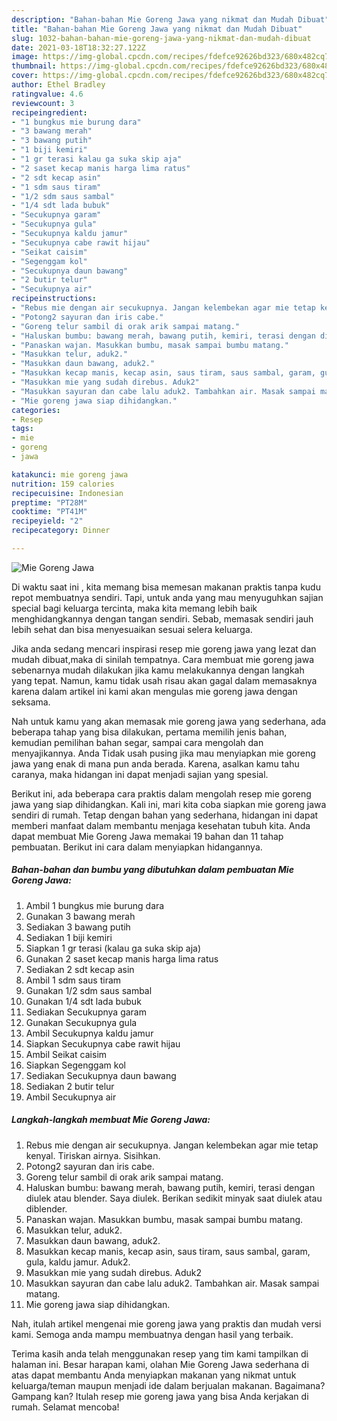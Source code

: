 ```yaml
---
description: "Bahan-bahan Mie Goreng Jawa yang nikmat dan Mudah Dibuat"
title: "Bahan-bahan Mie Goreng Jawa yang nikmat dan Mudah Dibuat"
slug: 1032-bahan-bahan-mie-goreng-jawa-yang-nikmat-dan-mudah-dibuat
date: 2021-03-18T18:32:27.122Z
image: https://img-global.cpcdn.com/recipes/fdefce92626bd323/680x482cq70/mie-goreng-jawa-foto-resep-utama.jpg
thumbnail: https://img-global.cpcdn.com/recipes/fdefce92626bd323/680x482cq70/mie-goreng-jawa-foto-resep-utama.jpg
cover: https://img-global.cpcdn.com/recipes/fdefce92626bd323/680x482cq70/mie-goreng-jawa-foto-resep-utama.jpg
author: Ethel Bradley
ratingvalue: 4.6
reviewcount: 3
recipeingredient:
- "1 bungkus mie burung dara"
- "3 bawang merah"
- "3 bawang putih"
- "1 biji kemiri"
- "1 gr terasi kalau ga suka skip aja"
- "2 saset kecap manis harga lima ratus"
- "2 sdt kecap asin"
- "1 sdm saus tiram"
- "1/2 sdm saus sambal"
- "1/4 sdt lada bubuk"
- "Secukupnya garam"
- "Secukupnya gula"
- "Secukupnya kaldu jamur"
- "Secukupnya cabe rawit hijau"
- "Seikat caisim"
- "Segenggam kol"
- "Secukupnya daun bawang"
- "2 butir telur"
- "Secukupnya air"
recipeinstructions:
- "Rebus mie dengan air secukupnya. Jangan kelembekan agar mie tetap kenyal. Tiriskan airnya. Sisihkan."
- "Potong2 sayuran dan iris cabe."
- "Goreng telur sambil di orak arik sampai matang."
- "Haluskan bumbu: bawang merah, bawang putih, kemiri, terasi dengan diulek atau blender. Saya diulek. Berikan sedikit minyak saat diulek atau diblender."
- "Panaskan wajan. Masukkan bumbu, masak sampai bumbu matang."
- "Masukkan telur, aduk2."
- "Masukkan daun bawang, aduk2."
- "Masukkan kecap manis, kecap asin, saus tiram, saus sambal, garam, gula, kaldu jamur. Aduk2."
- "Masukkan mie yang sudah direbus. Aduk2"
- "Masukkan sayuran dan cabe lalu aduk2. Tambahkan air. Masak sampai matang."
- "Mie goreng jawa siap dihidangkan."
categories:
- Resep
tags:
- mie
- goreng
- jawa

katakunci: mie goreng jawa 
nutrition: 159 calories
recipecuisine: Indonesian
preptime: "PT28M"
cooktime: "PT41M"
recipeyield: "2"
recipecategory: Dinner

---
```



![Mie Goreng Jawa](https://img-global.cpcdn.com/recipes/fdefce92626bd323/680x482cq70/mie-goreng-jawa-foto-resep-utama.jpg)

Di waktu  saat ini , kita memang bisa memesan makanan praktis tanpa kudu repot membuatnya sendiri. Tapi, untuk anda yang mau menyuguhkan sajian special bagi keluarga tercinta, maka kita memang lebih baik menghidangkannya dengan tangan sendiri. Sebab, memasak sendiri jauh lebih sehat dan bisa menyesuaikan sesuai selera keluarga.

Jika anda sedang mencari inspirasi resep mie goreng jawa yang lezat dan mudah dibuat,maka di sinilah tempatnya. Cara membuat mie goreng jawa  sebenarnya mudah dilakukan jika kamu melakukannya dengan langkah yang tepat. Namun, kamu tidak usah risau akan gagal dalam memasaknya 
karena dalam artikel ini kami akan mengulas mie goreng jawa dengan seksama.  



Nah untuk kamu yang akan memasak mie goreng jawa yang sederhana, ada beberapa tahap yang bisa dilakukan, pertama memilih jenis bahan, kemudian pemilihan bahan segar, sampai cara mengolah dan menyajikannya. Anda Tidak usah pusing jika mau menyiapkan mie goreng jawa yang enak di mana pun anda berada. Karena, asalkan kamu  tahu caranya, maka hidangan ini dapat menjadi sajian yang spesial.

Berikut ini, ada beberapa cara praktis  dalam mengolah resep mie goreng jawa yang siap dihidangkan. Kali ini, mari kita coba siapkan mie goreng jawa sendiri di rumah. Tetap dengan bahan yang sederhana, hidangan ini dapat memberi manfaat dalam membantu menjaga kesehatan tubuh kita. Anda dapat membuat Mie Goreng Jawa memakai 19 bahan dan 11 tahap pembuatan. Berikut ini cara dalam menyiapkan hidangannya.

<!--inarticleads1-->

##### Bahan-bahan dan bumbu yang dibutuhkan dalam pembuatan Mie Goreng Jawa:

1. Ambil 1 bungkus mie burung dara
1. Gunakan 3 bawang merah
1. Sediakan 3 bawang putih
1. Sediakan 1 biji kemiri
1. Siapkan 1 gr terasi (kalau ga suka skip aja)
1. Gunakan 2 saset kecap manis harga lima ratus
1. Sediakan 2 sdt kecap asin
1. Ambil 1 sdm saus tiram
1. Gunakan 1/2 sdm saus sambal
1. Gunakan 1/4 sdt lada bubuk
1. Sediakan Secukupnya garam
1. Gunakan Secukupnya gula
1. Ambil Secukupnya kaldu jamur
1. Siapkan Secukupnya cabe rawit hijau
1. Ambil Seikat caisim
1. Siapkan Segenggam kol
1. Sediakan Secukupnya daun bawang
1. Sediakan 2 butir telur
1. Ambil Secukupnya air




<!--inarticleads2-->

##### Langkah-langkah membuat Mie Goreng Jawa:

1. Rebus mie dengan air secukupnya. Jangan kelembekan agar mie tetap kenyal. Tiriskan airnya. Sisihkan.
1. Potong2 sayuran dan iris cabe.
1. Goreng telur sambil di orak arik sampai matang.
1. Haluskan bumbu: bawang merah, bawang putih, kemiri, terasi dengan diulek atau blender. Saya diulek. Berikan sedikit minyak saat diulek atau diblender.
1. Panaskan wajan. Masukkan bumbu, masak sampai bumbu matang.
1. Masukkan telur, aduk2.
1. Masukkan daun bawang, aduk2.
1. Masukkan kecap manis, kecap asin, saus tiram, saus sambal, garam, gula, kaldu jamur. Aduk2.
1. Masukkan mie yang sudah direbus. Aduk2
1. Masukkan sayuran dan cabe lalu aduk2. Tambahkan air. Masak sampai matang.
1. Mie goreng jawa siap dihidangkan.




Nah, itulah artikel mengenai  mie goreng jawa  yang praktis dan mudah versi kami. Semoga anda mampu membuatnya dengan hasil yang terbaik. 

Terima kasih anda telah menggunakan resep yang tim kami tampilkan di halaman ini. Besar harapan kami, olahan  Mie Goreng Jawa sederhana di atas dapat membantu Anda menyiapkan makanan yang nikmat untuk keluarga/teman maupun menjadi ide dalam berjualan makanan. Bagaimana? Gampang kan? Itulah resep mie goreng jawa yang bisa Anda kerjakan di rumah. Selamat mencoba!

